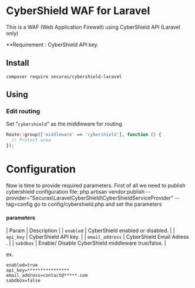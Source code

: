 # CyberShield WAF for Laravel

This is a WAF (Web Application Firewall) using CyberShield API (Laravel only)

**Requirement : CyberShield API key.

## Install
```
composer require securas/cybershield-laravel
```

## Using

### Edit routing
Set "`cybershield`" as the middleware for routing.

```php
Route::group(['middleware' => 'cybershield'], function () {
  // Protect area
});

```

# Configuration
Now is time to provide required parameters. First of all we need to publish cybershield configuration file:
php artisan vendor:publish --provider="Securas\LaravelCyberShield\CyberShieldServiceProvider" --tag=config
go to config/cybershield.php and set the parameters
#### parameters
| Param             | Description                                        |
| `enabled`         | CyberShield enabled or disabled.                   |
| `api_key`         | CyberShield API key.                               |
| `email_address`   | CyberShield Email Adress .                         |
| `sabdbox`         | Enable/ Disable CyberShield middleware true/false. |

ex.
```
enabled=true
api_key=****************
email_address=contact@*****.com
sabdbox=false
```



